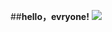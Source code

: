 ##**hello，evryone!**
![](https://image.baidu.com/search/detail?ct=503316480&z=0&ipn=d&word=%E9%93%B6%E6%B2%B3&step_word=&hs=2&pn=20&spn=0&di=75020&pi=0&rn=1&tn=baiduimagedetail&is=0%2C0&istype=2&ie=utf-8&oe=utf-8&in=&cl=2&lm=-1&st=-1&cs=1256678985%2C353969784&os=2800560562%2C1086755074&simid=3515333779%2C228283247&adpicid=0&lpn=0&ln=1576&fr=&fmq=1607844214674_R&fm=result&ic=0&s=undefined&hd=&latest=&copyright=&se=&sme=&tab=0&width=&height=&face=undefined&ist=&jit=&cg=&bdtype=0&oriquery=&objurl=http%3A%2F%2Fwww.17qq.com%2Fimg_biaoqing%2F78324287.jpeg&fromurl=ippr_z2C%24qAzdH3FAzdH3F80qq_z%26e3Bv54AzdH3Fktw5qtg2AzdH3Fd8bnd88_z%26e3Bip4s&gsm=15&rpstart=0&rpnum=0&islist=&querylist=&force=undefined)
